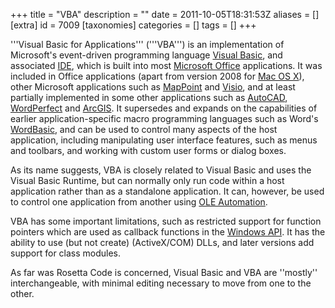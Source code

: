 +++
title = "VBA"
description = ""
date = 2011-10-05T18:31:53Z
aliases = []
[extra]
id = 7009
[taxonomies]
categories = []
tags = []
+++

 <!-- Technically, VB is an implementation of VBA... -->
'''Visual Basic for Applications''' ('''VBA''') is an implementation of Microsoft's event-driven programming language [Visual Basic](https://rosettacode.org/wiki/:Category:Visual_Basic), and associated [IDE](https://rosettacode.org/wiki/IDE), which is built into most [Microsoft Office](https://en.wikipedia.org/wiki/Microsoft_Office) applications. It was included in Office applications (apart from version 2008 for [Mac OS X](https://rosettacode.org/wiki/Mac_OS_X)), other Microsoft applications such as [MapPoint](https://en.wikipedia.org/wiki/MapPoint) and [Visio](https://en.wikipedia.org/wiki/Microsoft_Visio), and at least partially implemented in some other applications such as [AutoCAD](https://en.wikipedia.org/wiki/AutoCAD), [WordPerfect](https://en.wikipedia.org/wiki/WordPerfect) and [ArcGIS](https://en.wikipedia.org/wiki/ArcGIS). It supersedes and expands on the capabilities of earlier application-specific macro programming languages such as Word's [WordBasic](https://en.wikipedia.org/wiki/Microsoft_Word#Macros), and can be used to control many aspects of the host application, including manipulating user interface features, such as menus and toolbars, and working with custom user forms or dialog boxes.

As its name suggests, VBA is closely related to Visual Basic and uses the Visual Basic Runtime, but can normally only run code within a host application rather than as a standalone application. It can, however, be used to control one application from another using [OLE Automation](https://en.wikipedia.org/wiki/OLE_Automation).

VBA has some important limitations, such as restricted support for function pointers which are used as callback functions in the [Windows API](https://en.wikipedia.org/wiki/Windows_API). It has the ability to use (but not create) (ActiveX/COM) DLLs, and later versions add support for class modules.

As far was Rosetta Code is concerned, Visual Basic and VBA are ''mostly'' interchangeable, with minimal editing necessary to move from one to the other.
